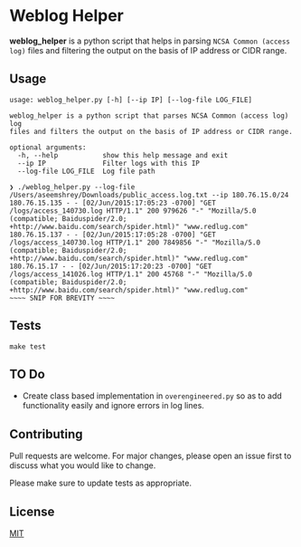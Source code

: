 # Weblog Helper

**weblog_helper** is a python script that helps in parsing `NCSA Common (access log)` files and filtering the output on the basis of IP address or CIDR range.

## Usage

```posix-shell
usage: weblog_helper.py [-h] [--ip IP] [--log-file LOG_FILE]

weblog_helper is a python script that parses NCSA Common (access log) log
files and filters the output on the basis of IP address or CIDR range.

optional arguments:
  -h, --help           show this help message and exit
  --ip IP              Filter logs with this IP
  --log-file LOG_FILE  Log file path

❯ ./weblog_helper.py --log-file /Users/aseemshrey/Downloads/public_access.log.txt --ip 180.76.15.0/24
180.76.15.135 - - [02/Jun/2015:17:05:23 -0700] "GET /logs/access_140730.log HTTP/1.1" 200 979626 "-" "Mozilla/5.0 (compatible; Baiduspider/2.0; +http://www.baidu.com/search/spider.html)" "www.redlug.com"
180.76.15.137 - - [02/Jun/2015:17:05:28 -0700] "GET /logs/access_140730.log HTTP/1.1" 200 7849856 "-" "Mozilla/5.0 (compatible; Baiduspider/2.0; +http://www.baidu.com/search/spider.html)" "www.redlug.com"
180.76.15.17 - - [02/Jun/2015:17:20:23 -0700] "GET /logs/access_141026.log HTTP/1.1" 200 45768 "-" "Mozilla/5.0 (compatible; Baiduspider/2.0; +http://www.baidu.com/search/spider.html)" "www.redlug.com"
~~~~ SNIP FOR BREVITY ~~~~
```

## Tests
```posix-shell
make test
```

## TO Do 
- Create class based implementation in `overengineered.py` so as to add functionality easily and ignore errors in log lines.

## Contributing
Pull requests are welcome. For major changes, please open an issue first to discuss what you would like to change.

Please make sure to update tests as appropriate.

## License
[MIT](https://choosealicense.com/licenses/mit/)